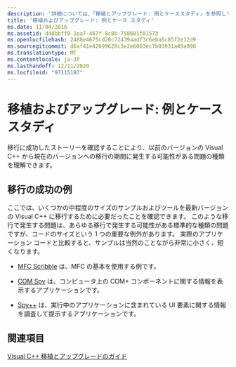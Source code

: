 ```yaml
---
description: '詳細については、「移植とアップグレード: 例とケーススタディ」を参照してください。'
title: '移植およびアップグレード: 例とケース スタディ'
ms.date: 11/04/2016
ms.assetid: d48bbff9-1ea7-467f-8c8b-758601f01573
ms.openlocfilehash: 2488e4675cd20c72439aadf3c6eba5c85f2e12d9
ms.sourcegitcommit: d6af41e42699628c3e2e6063ec7b03931a49a098
ms.translationtype: MT
ms.contentlocale: ja-JP
ms.lasthandoff: 12/11/2020
ms.locfileid: "97115197"
---
```

# <a name="porting-and-upgrading-examples-and-case-studies"></a>移植およびアップグレード: 例とケース スタディ

移行に成功したストーリーを確認することにより、以前のバージョンの Visual C++ から現在のバージョンへの移行の期間に発生する可能性がある問題の種類を理解できます。

## <a name="examples-of-successful-migrations"></a>移行の成功の例

ここでは、いくつかの中程度のサイズのサンプルおよびツールを最新バージョンの Visual C++ に移行するために必要だったことを確認できます。 このような移行で発生する問題は、あらゆる移行で発生する可能性がある標準的な種類の問題ですが、コードのサイズという 1 つの重要な例外があります。 実際のアプリケーション コードと比較すると、サンプルは当然のことながら非常に小さく、短くなります。

- [MFC Scribble](../porting/porting-guide-mfc-scribble.md) は、MFC の基本を使用する例です。

- [COM Spy](../porting/porting-guide-mfc-scribble.md) は、コンピュータ上の COM+ コンポーネントに関する情報を表示するアプリケーションです。

- [Spy++](../porting/porting-guide-spy-increment.md) は、実行中のアプリケーションに含まれている UI 要素に関する情報を調査して提示するアプリケーションです。

## <a name="see-also"></a>関連項目

[Visual C++ 移植とアップグレードのガイド](../porting/visual-cpp-porting-and-upgrading-guide.md)
